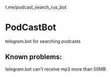 t.me/podcast_search_rus_bot

# PodCastBot
telegram.bot for searching podcasts

## Known problems:
telegram.bot can't receive mp3 more than 50MB
